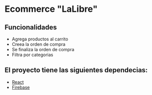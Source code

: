 # Ecommerce "LaLibre" 


## Funcionalidades

- Agrega productos al carrito
- Creea la orden de compra
- Se finaliza la orden de compra
- Filtra por categorias

## El proyecto tiene las siguientes dependecias:

- [React](https://reactjs.org/)
- [Firebase](https://firebase.google.com/)